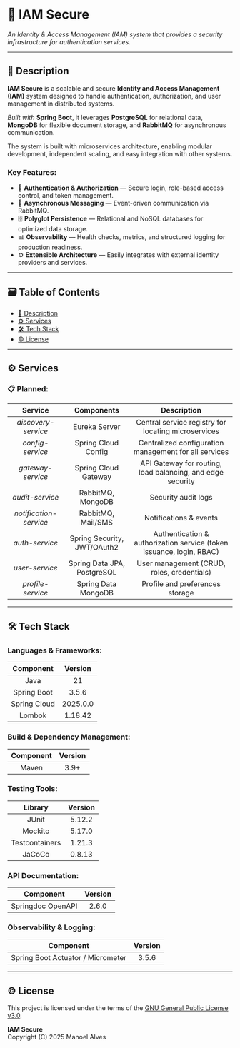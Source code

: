 # 🔐 IAM Secure
*An Identity & Access Management (IAM) system that provides a security infrastructure for authentication services.*

---

## 📝 Description
**IAM Secure** is a scalable and secure **Identity and Access Management (IAM)** system designed to handle authentication, authorization, and user management in distributed systems.

_Built with_ **Spring Boot**, it leverages **PostgreSQL** for relational data, **MongoDB** for flexible document storage, and **RabbitMQ** for asynchronous communication.

The system is built with microservices architecture, enabling modular development, independent scaling, and easy integration with other systems. 

### Key Features:
- 🔐 **Authentication & Authorization** — Secure login, role-based access control, and token management.
- 📡 **Asynchronous Messaging** — Event-driven communication via RabbitMQ.
- 🗄️ **Polyglot Persistence** — Relational and NoSQL databases for optimized data storage.
- 📊 **Observability** — Health checks, metrics, and structured logging for production readiness.
- ⚙️ **Extensible Architecture** — Easily integrates with external identity providers and services.

---

## 🗃️ Table of Contents
* [📝 Description](#-description)
* [⚙️ Services](#-services)
* [🛠️ Tech Stack](#-tech-stack)
* [©️ License](#-license)

---

## ⚙️ Services

### 📋 Planned:
|        Service         |         Components          |                             Description                              |
|:----------------------:|:---------------------------:|:--------------------------------------------------------------------:|
|  _discovery-service_   |        Eureka Server        |         Central service registry for locating microservices          |
|    _config-service_    |     Spring Cloud Config     |        Centralized configuration management for all services         |
|   _gateway-service_    |    Spring Cloud Gateway     |      API Gateway for routing, load balancing, and edge security      |
|    _audit-service_     |      RabbitMQ, MongoDB      |                         Security audit logs                          |
| _notification-service_ |     RabbitMQ, Mail/SMS      |                        Notifications & events                        |
|     _auth-service_     | Spring Security, JWT/OAuth2 | Authentication & authorization service (token issuance, login, RBAC) |
|     _user-service_     | Spring Data JPA, PostgreSQL |              User management (CRUD, roles, credentials)              |
|   _profile-service_    |     Spring Data MongoDB     |                   Profile and preferences storage                    |

---

## 🛠️ Tech Stack

### Languages & Frameworks:
|     **Component**     | **Version** |
|:---------------------:|:-----------:|
|         Java          |     21      |
|      Spring Boot      |    3.5.6    |
|     Spring Cloud      |  2025.0.0   |
|        Lombok         |   1.18.42   |

### Build & Dependency Management:
| **Component** | **Version** |
|:-------------:|:-----------:|
|     Maven     |    3.9+     |

### Testing Tools:
|    Library     | Version |
|:--------------:|:-------:|
|     JUnit      | 5.12.2  |
|    Mockito     | 5.17.0  |
| Testcontainers | 1.21.3  |
|     JaCoCo     | 0.8.13  |

### API Documentation:    
|     Component     | Version |
|:-----------------:|:-------:|
| Springdoc OpenAPI |  2.6.0  |

### Observability & Logging:
|             Component             | Version |
|:---------------------------------:|:-------:|
| Spring Boot Actuator / Micrometer |  3.5.6  |

---

## ©️ License
This project is licensed under the terms of the [GNU General Public License v3.0](LICENSE).

**IAM Secure**  
Copyright (C) 2025 Manoel Alves

